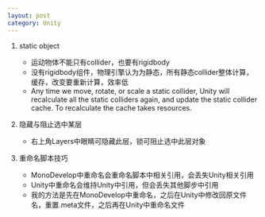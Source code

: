 ```yaml
---
layout: post
category: Unity
---
```


1. static object
	* 运动物体不能只有collider，也要有rigidbody
	* 没有rigidbody组件，物理引擎认为为静态，所有静态collider整体计算，缓存，改变要重新计算，效率低
	* Any time we move, rotate, or scale a static collider, Unity will recalculate all the static colliders again, and update the static collider cache. To recalculate the cache takes resources.

2. 隐藏与阻止选中某层
	* 右上角Layers中眼睛可隐藏此层，锁可阻止选中此层对象

3. 重命名脚本技巧
	* MonoDevelop中重命名会重命名脚本中相关引用，会丢失Unity相关引用
	* Unity中重命名会维持Unity中引用，但会丢失其他脚步中引用
	* 我的方法是先在MonoDevelop中重命名，之后在Unity中修改回原文件名，重置.meta文件，之后再在Unity中重命名文件